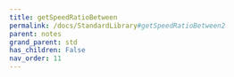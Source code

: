 ```yaml
---
title: getSpeedRatioBetween
permalink: /docs/StandardLibrary#getSpeedRatioBetween2
parent: notes
grand_parent: std
has_children: False
nav_order: 11
---
```


